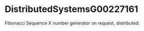 DistributedSystemsG00227161
===========================

Fibonacci Sequence X number generator on request, distributed.
